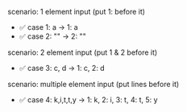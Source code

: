 scenario: 1 element input (put 1: before it)

- ✅ case 1: a -> 1: a
- ✅ case 2: "" -> 2: ""

scenario: 2 element input (put 1 & 2 before it)

- ✅ case 3: c, d -> 1: c, 2: d

scenario: multiple element input (put lines before it)

- ✅ case 4: k,i,t,t,y -> 1: k, 2: i, 3: t, 4: t, 5: y